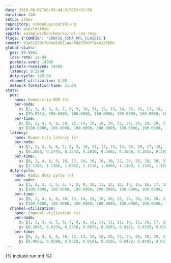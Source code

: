```yaml
---
date: 2018-06-02T06:03:44.917852+02:00
duration: 240
setup: other
repository: simonduq/contiki-ng
branch: wip/testbed
xppath: examples/benchmarks/rpl-req-resp
flags: {'CONFIG': 'CONFIG_CSMA_RPL_CLASSIC'}
commit: b1a6120dcfd7ee5d8114edbda53007f444125b5b
global-stats:
  pdr: 99.9861
  loss-rate: 1e-04
  packets-sent: 14386
  packets-received: 14384
  latency: 0.3298
  duty-cycle: 100.00
  channel-utilization: 0.05
  network-formation-time: 21.00
stats:
  pdr:
    name: Round-trip PDR (%)
    per-node:
      x: [2, 3, 4, 5, 6, 7, 8, 9, 10, 11, 12, 13, 14, 15, 16, 17, 18, 19, 20, 21, 22, 23, 24, 25]
      y: [99.8314, 100.0000, 100.0000, 100.0000, 100.0000, 100.0000, 100.0000, 100.0000, 100.0000, 100.0000, 100.0000, 100.0000, 100.0000, 100.0000, 100.0000, 100.0000, 100.0000, 100.0000, 100.0000, 100.0000, 99.8314, 100.0000, 100.0000, 100.0000]
    per-time:
      x: [0, 2, 4, 6, 8, 10, 12, 14, 16, 18, 20, 22, 24, 26, 28, 30, 32, 34, 36, 38, 40, 42, 44, 46, 48, 50, 52, 54, 56, 58, 60, 62, 64, 66, 68, 70, 72, 74, 76, 78, 80, 82, 84, 86, 88, 90, 92, 94, 96, 98, 100, 102, 104, 106, 108, 110, 112, 114, 116, 118, 120, 122, 124, 126, 128, 130, 132, 134, 136, 138, 140, 142, 144, 146, 148, 150, 152, 154, 156, 158, 160, 162, 164, 166, 168, 170, 172, 174, 176, 178, 180, 182, 184, 186, 188, 190, 192, 194, 196, 198, 200, 202, 204, 206, 208, 210, 212, 214, 216, 218, 220, 222, 224, 226, 228, 230, 232, 234, 236, 238, 240]
      y: [100.0000, 100.0000, 100.0000, 100.0000, 100.0000, 100.0000, 100.0000, 100.0000, 100.0000, 100.0000, 100.0000, 100.0000, 100.0000, 100.0000, 100.0000, 100.0000, 100.0000, 100.0000, 100.0000, 100.0000, 100.0000, 100.0000, 99.1667, 100.0000, 100.0000, 100.0000, 100.0000, 100.0000, 100.0000, 100.0000, 100.0000, 100.0000, 100.0000, 100.0000, 100.0000, 100.0000, 100.0000, 100.0000, 100.0000, 100.0000, 100.0000, 100.0000, 100.0000, 100.0000, 100.0000, 100.0000, 100.0000, 100.0000, 100.0000, 100.0000, 99.1667, 100.0000, 100.0000, 100.0000, 100.0000, 100.0000, 100.0000, 100.0000, 100.0000, 100.0000, 100.0000, 100.0000, 100.0000, 100.0000, 100.0000, 100.0000, 100.0000, 100.0000, 100.0000, 100.0000, 100.0000, 100.0000, 100.0000, 100.0000, 100.0000, 100.0000, 100.0000, 100.0000, 100.0000, 100.0000, 100.0000, 100.0000, 100.0000, 100.0000, 100.0000, 100.0000, 100.0000, 100.0000, 100.0000, 100.0000, 100.0000, 100.0000, 100.0000, 100.0000, 100.0000, 100.0000, 100.0000, 100.0000, 100.0000, 100.0000, 100.0000, 100.0000, 100.0000, 100.0000, 100.0000, 100.0000, 100.0000, 100.0000, 100.0000, 100.0000, 100.0000, 100.0000, 100.0000, 100.0000, 100.0000, 100.0000, 100.0000, 100.0000, 100.0000, 100.0000, null]
  latency:
    name: Round-trip latency (s)
    per-node:
      x: [2, 3, 4, 5, 6, 7, 8, 9, 10, 11, 12, 13, 14, 15, 16, 17, 18, 19, 20, 21, 22, 23, 24, 25]
      y: [0.2668, 0.2745, 0.2543, 0.2910, 0.2662, 0.3508, 0.3055, 0.2959, 0.3284, 0.3427, 0.2845, 0.3213, 0.3671, 0.3233, 0.3361, 0.3428, 0.3481, 0.3649, 0.3652, 0.3349, 0.3560, 0.3910, 0.4068, 0.3966]
    per-time:
      x: [0, 2, 4, 6, 8, 10, 12, 14, 16, 18, 20, 22, 24, 26, 28, 30, 32, 34, 36, 38, 40, 42, 44, 46, 48, 50, 52, 54, 56, 58, 60, 62, 64, 66, 68, 70, 72, 74, 76, 78, 80, 82, 84, 86, 88, 90, 92, 94, 96, 98, 100, 102, 104, 106, 108, 110, 112, 114, 116, 118, 120, 122, 124, 126, 128, 130, 132, 134, 136, 138, 140, 142, 144, 146, 148, 150, 152, 154, 156, 158, 160, 162, 164, 166, 168, 170, 172, 174, 176, 178, 180, 182, 184, 186, 188, 190, 192, 194, 196, 198, 200, 202, 204, 206, 208, 210, 212, 214, 216, 218, 220, 222, 224, 226, 228, 230, 232, 234, 236, 238, 240]
      y: [1.1105, 1.1206, 1.0962, 1.1218, 1.0960, 1.1100, 1.1141, 1.1052, 1.1039, 1.1090, 1.0058, 0.9729, 0.8538, 0.7936, 0.7026, 0.6074, 0.5437, 0.4494, 0.3659, 0.2602, 0.1822, 0.1279, 0.1202, 0.1370, 0.1267, 0.1339, 0.1254, 0.1281, 0.1231, 0.1324, 0.1279, 0.1286, 0.1264, 0.1398, 0.1328, 0.1283, 0.1444, 0.1310, 0.1306, 0.1271, 0.1346, 0.1297, 0.1232, 0.1300, 0.1262, 0.1332, 0.1293, 0.1327, 0.1248, 0.1221, 0.1289, 0.1237, 0.1246, 0.1241, 0.1312, 0.1195, 0.1268, 0.1169, 0.1187, 0.1316, 0.1273, 0.1177, 0.1274, 0.1227, 0.1271, 0.1352, 0.1351, 0.1222, 0.1250, 0.8157, 1.0994, 1.0846, 1.0959, 1.0966, 1.0933, 1.0845, 1.0738, 0.9727, 0.8255, 0.7069, 0.1162, 0.1140, 0.1162, 0.1102, 0.1124, 0.1146, 0.1164, 0.1153, 0.1142, 0.1197, 0.1153, 0.1088, 0.1210, 0.1143, 0.1182, 0.1158, 0.1203, 0.1143, 0.1162, 0.1085, 0.1216, 0.1151, 0.1197, 0.1099, 0.1077, 0.1129, 0.1220, 0.1225, 0.1102, 0.1115, 0.1192, 0.1098, 0.1256, 0.1247, 0.1129, 0.1161, 0.1190, 0.1189, 0.1160, 0.1122, null]
  duty-cycle:
    name: Radio duty cycle (%)
    per-node:
      x: [1, 2, 3, 4, 5, 6, 7, 8, 9, 10, 11, 12, 13, 14, 15, 16, 17, 18, 19, 20, 21, 22, 23, 24, 25]
      y: [100.0000, 100.0000, 100.0000, 100.0000, 100.0000, 100.0000, 100.0000, 100.0000, 100.0000, 100.0000, 100.0000, 100.0000, 100.0000, 100.0000, 100.0000, 100.0000, 100.0000, 100.0000, 100.0000, 100.0000, 100.0000, 100.0000, 100.0000, 100.0000, 100.0000]
    per-time:
      x: [0, 2, 4, 6, 8, 10, 12, 14, 16, 18, 20, 22, 24, 26, 28, 30, 32, 34, 36, 38, 40, 42, 44, 46, 48, 50, 52, 54, 56, 58, 60, 62, 64, 66, 68, 70, 72, 74, 76, 78, 80, 82, 84, 86, 88, 90, 92, 94, 96, 98, 100, 102, 104, 106, 108, 110, 112, 114, 116, 118, 120, 122, 124, 126, 128, 130, 132, 134, 136, 138, 140, 142, 144, 146, 148, 150, 152, 154, 156, 158, 160, 162, 164, 166, 168, 170, 172, 174, 176, 178, 180, 182, 184, 186, 188, 190, 192, 194, 196, 198, 200, 202, 204, 206, 208, 210, 212, 214, 216, 218, 220, 222, 224, 226, 228, 230, 232, 234, 236, 238, 240]
      y: [100.0000, 100.0000, 100.0000, 100.0000, 100.0000, 100.0000, 100.0000, 100.0000, 100.0000, 100.0000, 100.0000, 100.0000, 100.0000, 100.0000, 100.0000, 100.0000, 100.0000, 100.0000, 100.0000, 100.0000, 100.0000, 100.0000, 100.0000, 100.0000, 100.0000, 100.0000, 100.0000, 100.0000, 100.0000, 100.0000, 100.0000, 100.0000, 100.0000, 100.0000, 100.0000, 100.0000, 100.0000, 100.0000, 100.0000, 100.0000, 100.0000, 100.0000, 100.0000, 100.0000, 100.0000, 100.0000, 100.0000, 100.0000, 100.0000, 100.0000, 100.0000, 100.0000, 100.0000, 100.0000, 100.0000, 100.0000, 100.0000, 100.0000, 100.0000, 100.0000, 100.0000, 100.0000, 100.0000, 100.0000, 100.0000, 100.0000, 100.0000, 100.0000, 100.0000, 100.0000, 100.0000, 100.0000, 100.0000, 100.0000, 100.0000, 100.0000, 100.0000, 100.0000, 100.0000, 100.0000, 100.0000, 100.0000, 100.0000, 100.0000, 100.0000, 100.0000, 100.0000, 100.0000, 100.0000, 100.0000, 100.0000, 100.0000, 100.0000, 100.0000, 100.0000, 100.0000, 100.0000, 100.0000, 100.0000, 100.0000, 100.0000, 100.0000, 100.0000, 100.0000, 100.0000, 100.0000, 100.0000, 100.0000, 100.0000, 100.0000, 100.0000, 100.0000, 100.0000, 100.0000, 100.0000, 100.0000, 100.0000, 100.0000, 100.0000, 100.0000, null]
  channel-utilization:
    name: Channel utilization (%)
    per-node:
      x: [1, 2, 3, 4, 5, 6, 7, 8, 9, 10, 11, 12, 13, 14, 15, 16, 17, 18, 19, 20, 21, 22, 23, 24, 25]
      y: [0.2045, 0.0334, 0.2558, 0.0879, 0.0263, 0.0141, 0.0159, 0.0347, 0.0170, 0.0163, 0.0162, 0.0271, 0.0561, 0.0165, 0.0165, 0.0158, 0.1209, 0.0776, 0.0161, 0.0165, 0.0162, 0.0164, 0.0163, 0.0164, 0.0172]
    per-time:
      x: [0, 2, 4, 6, 8, 10, 12, 14, 16, 18, 20, 22, 24, 26, 28, 30, 32, 34, 36, 38, 40, 42, 44, 46, 48, 50, 52, 54, 56, 58, 60, 62, 64, 66, 68, 70, 72, 74, 76, 78, 80, 82, 84, 86, 88, 90, 92, 94, 96, 98, 100, 102, 104, 106, 108, 110, 112, 114, 116, 118, 120, 122, 124, 126, 128, 130, 132, 134, 136, 138, 140, 142, 144, 146, 148, 150, 152, 154, 156, 158, 160, 162, 164, 166, 168, 170, 172, 174, 176, 178, 180, 182, 184, 186, 188, 190, 192, 194, 196, 198, 200, 202, 204, 206, 208, 210, 212, 214, 216, 218, 220, 222, 224, 226, 228, 230, 232, 234, 236, 238, 240]
      y: [0.0663, 0.0599, 0.0518, 0.0541, 0.0505, 0.0472, 0.0482, 0.0514, 0.0484, 0.0484, 0.0535, 0.0481, 0.0540, 0.0521, 0.0515, 0.0519, 0.0494, 0.0492, 0.0520, 0.0476, 0.0501, 0.0479, 0.0512, 0.0508, 0.0496, 0.0489, 0.0487, 0.0506, 0.0437, 0.0484, 0.0528, 0.0517, 0.0469, 0.0495, 0.0509, 0.0493, 0.0501, 0.0494, 0.0490, 0.0482, 0.0517, 0.0541, 0.0474, 0.0483, 0.0475, 0.0493, 0.0479, 0.0498, 0.0488, 0.0470, 0.0487, 0.0516, 0.0477, 0.0467, 0.0488, 0.0477, 0.0457, 0.0453, 0.0443, 0.0479, 0.0464, 0.0456, 0.0445, 0.0456, 0.0456, 0.0451, 0.0496, 0.0456, 0.0471, 0.0437, 0.0463, 0.0391, 0.0420, 0.0445, 0.0422, 0.0437, 0.0436, 0.0475, 0.0434, 0.0390, 0.0433, 0.0442, 0.0434, 0.0421, 0.0440, 0.0444, 0.0446, 0.0430, 0.0440, 0.0411, 0.0448, 0.0411, 0.0437, 0.0448, 0.0446, 0.0415, 0.0451, 0.0412, 0.0411, 0.0418, 0.0462, 0.0437, 0.0413, 0.0470, 0.0410, 0.0398, 0.0444, 0.0429, 0.0427, 0.0427, 0.0427, 0.0401, 0.0454, 0.0460, 0.0426, 0.0398, 0.0435, 0.0414, 0.0457, 0.0424, null]
---
```


{% include run.md %}
